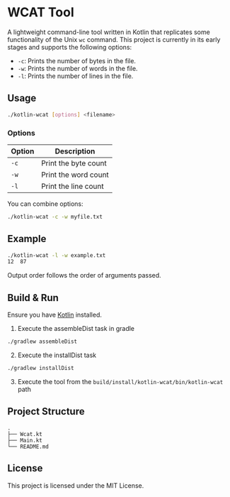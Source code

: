 # WCAT Tool

A lightweight command-line tool written in Kotlin that replicates some functionality of the Unix `wc` command. This project is currently in its early stages and supports the following options:

- `-c`: Prints the number of bytes in the file.
- `-w`: Prints the number of words in the file.
- `-l`: Prints the number of lines in the file.

## Usage

```bash
./kotlin-wcat [options] <filename>
````

### Options

| Option | Description          |
| ------ | -------------------- |
| `-c`   | Print the byte count |
| `-w`   | Print the word count |
| `-l`   | Print the line count |

You can combine options:

```bash
./kotlin-wcat -c -w myfile.txt
```

## Example

```bash
./kotlin-wcat -l -w example.txt
12  87
```

Output order follows the order of arguments passed.

## Build & Run

Ensure you have [Kotlin](https://kotlinlang.org/docs/command-line.html) installed.
1. Execute the assembleDist task in gradle
```bash
./gradlew assembleDist 
```
2. Execute the installDist task
```bash
./gradlew installDist 
```
3. Execute the tool from the `build/install/kotlin-wcat/bin/kotlin-wcat` path

## Project Structure

```
.
├── Wcat.kt
├── Main.kt
└── README.md
```

## License

This project is licensed under the MIT License.